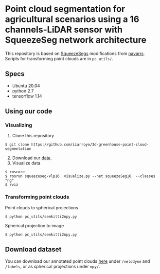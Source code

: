 # Point cloud segmentation for agricultural scenarios using a 16 channels-LiDAR sensor with SqueezeSeg network architecture
This repository is based on [SqueezeSegs](https://github.com/navarrs/squeeze-seg) modifications from [navarrs](https://github.com/navarrs). Scripts for transforming point clouds are in `pc_utils/`.
## Specs
- Ubuntu 20.04
- python 2.7
- tensorflow 1.14


## Using our code
### Visualizing
1. Clone this repository
```
$ git clone https://github.com/iiarroyo/3d-greenhouse-point-cloud-segmentation
```
2. Download our [data](#download-dataset).
3. Visualize data
```
$ roscore
$ rosrun squeezeseg-vlp16  visualize.py --net squeezeSeg16  --classes "ng"
$ rviz
```

### Transforming point clouds
Point clouds to spherical projections
```
$ python pc_utils/semkitti2npy.py 
```
Spherical projection to image
```
$ python pc_utils/semkitti2npy.py 
```
## Download dataset
You can download our annotated point clouds [here](https://drive.google.com/drive/folders/1WCo5nAX9yEOOIaUxEV8B3qri4LREub1N?usp=sharing) under `/velodyne` and `/labels`, or as spherical projections under `npy/`.